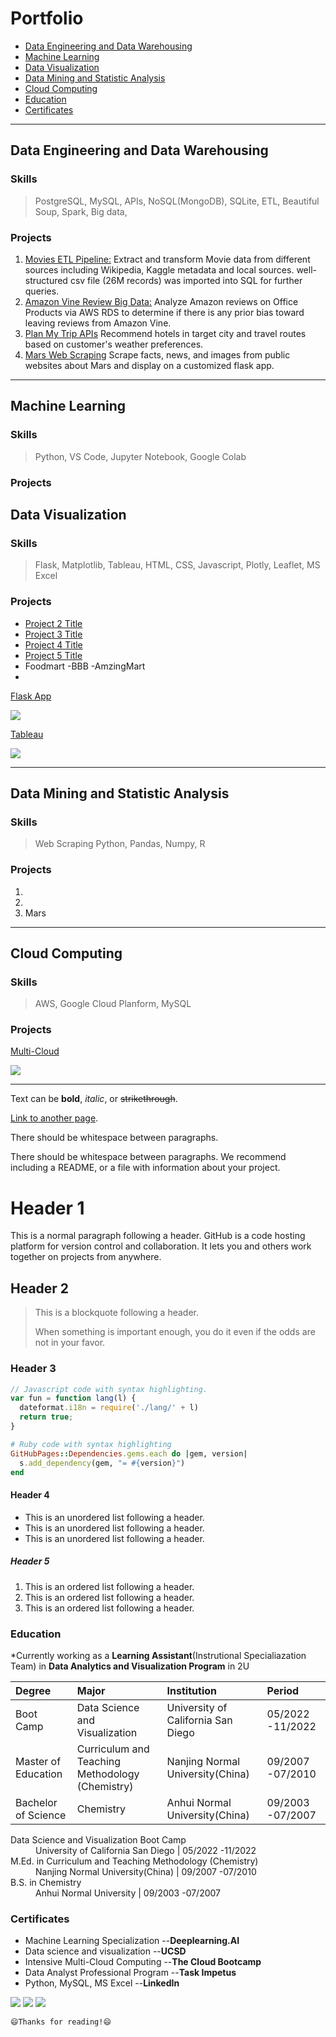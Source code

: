 # Portfolio
- [Data Engineering and Data Warehousing](#data-engineering-and-data-warehousing)
- [Machine Learning](#machine-learning)
- [Data Visualization](#data-visualization)
- [Data Mining and Statistic Analysis](#data-mining-and-statistic-analysis)
- [Cloud Computing](#cloud-coumputing)  
- [Education](#education)
- [Certificates](#certificates)

---
## Data Engineering and Data Warehousing
### Skills
> PostgreSQL, MySQL, APIs, NoSQL(MongoDB), SQLite, ETL, Beautiful Soup, Spark, Big data, 
### Projects
1. [Movies ETL Pipeline:](https://github.com/CelineWW/Movies-ETL) Extract and transform Movie data from different sources including Wikipedia, Kaggle metadata and local sources. well-structured csv file (26M records) was imported into SQL for further queries.
2. [Amazon Vine Review Big Data:](https://github.com/CelineWW/Amazon_Vine_Bias_Pyspark) Analyze Amazon reviews on Office Products via AWS RDS to determine if there is any prior bias toward leaving reviews from Amazon Vine.
3. [Plan My Trip APIs](https://github.com/CelineWW/Plan_My_Trip_APIs) Recommend hotels in target city and travel routes based on customer's weather preferences.
4. [Mars Web Scraping](https://github.com/CelineWW/Mars_Web_Scrapping) Scrape facts, news, and images from public websites about Mars and display on a customized flask app.
<!-- <table border="0">
 <tr>
    <td width=50%><b style="font-size:30px">ETL Data Pipeline</b></td>
    <td width=50%><b style="font-size:30px">Title 2</b></td>
 </tr>
 <tr>
    <td width=50%>Lorem ipsum ...</td>
    <td width=50%>Lorem ipsum ...</td>
 </tr> 
 <tr>
    <td width=50%>Lorem ipsum ...</td>
    <td width=50%>Lorem ipsum ...</td>
  </tr>
</table>
 -->
---
## Machine Learning
### Skills
> Python, VS Code, Jupyter Notebook, Google Colab
### Projects

## Data Visualization 
### Skills
> Flask, Matplotlib, Tableau, HTML, CSS, Javascript, Plotly, Leaflet, MS Excel
### Projects
- [Project 2 Title](http://example.com/)
- [Project 3 Title](http://example.com/)
- [Project 4 Title](http://example.com/)
- [Project 5 Title](http://example.com/)
- Foodmart
-BBB 
-AmzingMart
- 

[Flask App](https://celineww.github.io/FoodMart_Media_Campaign/)

<img src="images/FoodMart on Heroku.png"/>

[Tableau](https://public.tableau.com/views/AmazingMartSalesAnalysis_16770489812220/Dashboard?:language=en-US&:display_count=n&:origin=viz_share_link) 
<!--   -->

<img src="images/AmazingMart Sales Analysis Tableau.png"/>

---
## Data Mining and Statistic Analysis 
### Skills
> Web Scraping Python, Pandas, Numpy, R
### Projects
1. 
2. 
3. Mars

---
## Cloud Computing 
### Skills
> AWS, Google Cloud Planform, MySQL
### Projects
[Multi-Cloud]((/pdf/sample_presentation.pdf))

<img src="images/Covid MultiCloud System.png"/>

---
Text can be **bold**, _italic_, or ~~strikethrough~~.

[Link to another page](./another-page.html).

There should be whitespace between paragraphs.

There should be whitespace between paragraphs. We recommend including a README, or a file with information about your project.

# Header 1

This is a normal paragraph following a header. GitHub is a code hosting platform for version control and collaboration. It lets you and others work together on projects from anywhere.

## Header 2

> This is a blockquote following a header.
>
> When something is important enough, you do it even if the odds are not in your favor.

### Header 3

```js
// Javascript code with syntax highlighting.
var fun = function lang(l) {
  dateformat.i18n = require('./lang/' + l)
  return true;
}
```

```ruby
# Ruby code with syntax highlighting
GitHubPages::Dependencies.gems.each do |gem, version|
  s.add_dependency(gem, "= #{version}")
end
```

#### Header 4

*   This is an unordered list following a header.
*   This is an unordered list following a header.
*   This is an unordered list following a header.

##### Header 5

1.  This is an ordered list following a header.
2.  This is an ordered list following a header.
3.  This is an ordered list following a header.

### Education
*Currently working as a __Learning Assistant__(Instrutional Specialiazation Team) in __Data Analytics and Visualization Program__ in 2U  

| Degree             | Major                                            | Institution                         | Period           |
|:-------------------|:-------------------------------------------------|:------------------------------------|:-----------------|
| Boot Camp          | Data Science and Visualization                   | University of California San Diego  | 05/2022 -11/2022 |
| Master of Education| Curriculum and Teaching Methodology (Chemistry)  | Nanjing Normal University(China)    | 09/2007 -07/2010 |
| Bachelor of Science| Chemistry                                        | Anhui Normal University(China)      | 09/2003 -07/2007 |

<dl>
<dt>Data Science and Visualization Boot Camp</dt>
<dd>University of California San Diego | 05/2022 -11/2022</dd>
<dt>M.Ed. in Curriculum and Teaching Methodology (Chemistry)</dt>
<dd>Nanjing Normal University(China) | 09/2007 -07/2010</dd>
<dt>B.S. in Chemistry</dt>
<dd>Anhui Normal University | 09/2003 -07/2007</dd>
</dl>


### Certificates
  - Machine Learning Specialization --**Deeplearning.AI**
  - Data science and visualization --**UCSD**           
  - Intensive Multi-Cloud Computing --**The Cloud Bootcamp**
  - Data Analyst Professional Program  --**Task Impetus**
  - Python, MySQL, MS Excel --**LinkedIn**

<p>
<a href="mailto: wzhj.ce@gmail.com">
<img src="https://img.shields.io/badge/Gmail%20-%D14836.svg?style=for-the-badge&logo=Gmail&logoColor=white"/></a>
<a href="https://www.linkedin.com/in/cewrs/">
<img src="https://img.shields.io/badge/linkedin%20-%230077B5.svg?&style=for-the-badge&logo=linkedin&logoColor=white"/></a>
<a href="https://github.com/CelineWW">
<img src="https://img.shields.io/badge/github%20-%23121011.svg?&style=for-the-badge&logo=github&logoColor=white"/></a> 
</p>


```
😄Thanks for reading!😄
```




